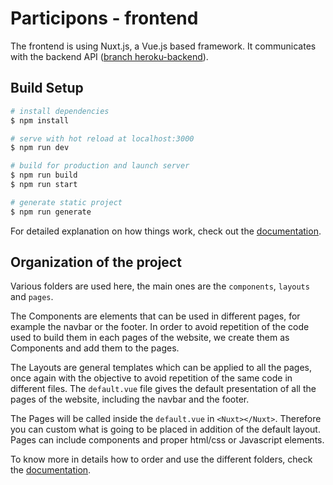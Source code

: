 # **Participons - frontend**

The frontend is using Nuxt.js, a Vue.js based framework. It communicates with the backend API ([branch heroku-backend](https://github.com/vicsim181/P13/tree/heroku-backend)).

## Build Setup

```bash
# install dependencies
$ npm install

# serve with hot reload at localhost:3000
$ npm run dev

# build for production and launch server
$ npm run build
$ npm run start

# generate static project
$ npm run generate
```

For detailed explanation on how things work, check out the [documentation](https://nuxtjs.org).

## Organization of the project

Various folders are used here, the main ones are the `components`, `layouts` and `pages`.

The Components are elements that can be used in different pages, for example the navbar or the footer. In order to avoid repetition of the code used to build them in each pages of the website, we create them as Components and add them to the pages.

The Layouts are general templates which can be applied to all the pages, once again with the objective to avoid repetition of the same code in different files. The `default.vue` file gives the default presentation of all the pages of the website, including the navbar and the footer.

The Pages will be called inside the `default.vue` in `<Nuxt></Nuxt>`. Therefore you can custom what is going to be placed in addition of the default layout. Pages can include components and proper html/css or Javascript elements.

To know more in details how to order and use the different folders, check the [documentation](https://nuxtjs.org/docs/directory-structure/nuxt).
